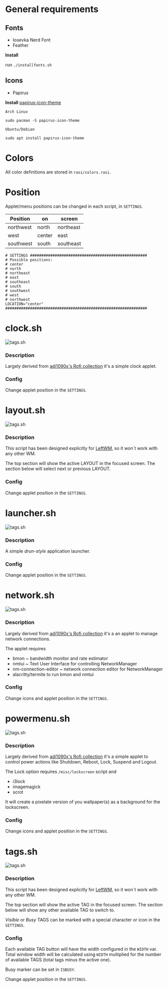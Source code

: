 # General requirements

## Fonts
- Iosevka Nerd Font
- Feather
  
**Install**

run `./installfonts.sh`


## Icons
- Papirus
  
**Install**
[papirus-icon-theme](https://github.com/PapirusDevelopmentTeam/papirus-icon-theme)

`Arch Linux`
```
sudo pacman -S papirus-icon-theme
```

`Ubuntu/Debian`
```
sudo apt install papirus-icon-theme
```

# Colors

All color definitions are stored in `rasi/colors.rasi`.

# Position

Applet/menu positions can be changed in each script, in `SETTINGS`.

| Position  | on     | screen    |
|-----------|--------|-----------|
| northwest | north  | northeast |
| west      | center | east      |
| southwest | south  | southeast |

```
# SETTINGS ####################################################
# Possible positions:
# center
# north
# northeast
# east
# southeast
# south
# southwest
# west
# northwest
LOCATION="center"
###############################################################
```


# clock.sh
![tags.sh](./screenshots/clock.png)

### Description
Largely derived from [adi1090x's Rofi collection](https://github.com/adi1090x/rofi) it's a simple clock applet.

### Config
Change applet position in the `SETTINGS`.



# layout.sh
![tags.sh](./screenshots/layout.png)

### Description
This script has been designed explicitly for [LeftWM](https://github.com/leftwm/leftwm), so it won´t work with any other WM.

The top section will show the active LAYOUT in the focused screen.
The section below will select next or previous LAYOUT.

### Config

Change applet position in the `SETTINGS`.




# launcher.sh
![tags.sh](./screenshots/launcher.png)

### Description
A simple *drun-style* application launcher.

### Config
Change applet position in the `SETTINGS`.


# network.sh
![tags.sh](./screenshots/network.png)

### Description
Largely derived from [adi1090x's Rofi collection](https://github.com/adi1090x/rofi) it's a an applet to manage network connections.

The applet requires
- bmon ~ bandwidth monitor and rate estimator
- nmtui ~ Text User Interface for controlling NetworkManager
- nm-connection-editor ~ network connection editor for NetworkManager
- alacritty/termite to run bmon and nmtui

### Config
Change icons and applet position in the `SETTINGS`.




# powermenu.sh
![tags.sh](./screenshots/powermenu.png)

### Description
Largely derived from [adi1090x's Rofi collection](https://github.com/adi1090x/rofi) it's a simple applet to control power actions like Shutdown, Reboot, Lock, Suspend and Logout.

The Lock option requires `/misc/lockscreen` script and
- i3lock
- imagemagick
- scrot
  
It will create a pixelate version of you wallpaper(s) as a background for the lockscreen.

### Config
Change icons and applet position in the `SETTINGS`.



# tags.sh
![tags.sh](./screenshots/tags.png)

### Description
This script has been designed explicitly for [LeftWM](https://github.com/leftwm/leftwm), so it won´t work with any other WM.

The top section will show the active TAG in the focused screen.
The section below will show any other available TAG to switch to.

*Visible* or *Busy* TAGS can be marked with a special character or icon in the `SETTINGS`.

### Config

Each available TAG button will have the width configured in the `WIDTH` var.
Total window width will be calculated using `WIDTH` multiplied for the number of available TAGS (total tags minus the active one).

Busy marker can be set in `ISBUSY`.

Change applet position in the `SETTINGS`.



